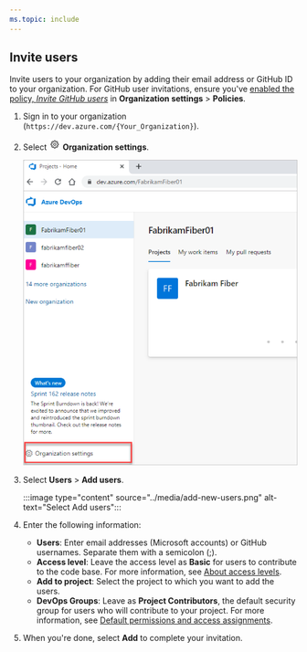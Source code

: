 ```yaml
---
ms.topic: include
---
```



## Invite users


Invite users to your organization by adding their email address or GitHub ID to your organization. For GitHub user invitations, ensure you've [enabled the policy, *Invite GitHub users*](../user-guide/sign-up-invite-teammates.md#enable-github-invitations) in **Organization settings** > **Policies**.

1. Sign in to your organization (```https://dev.azure.com/{Your_Organization}```).

2. Select ![Organization settings](../media/icons/gear-icon.png) **Organization settings**.

   ![Open Organization settings](../media/settings/open-admin-settings-vert.png)

3. Select **Users** > **Add users**.

   :::image type="content" source="../media/add-new-users.png" alt-text="Select Add users":::

4. Enter the following information:

   - **Users**: Enter email addresses (Microsoft accounts) or GitHub usernames. Separate them with a semicolon (;).
   - **Access level**: Leave the access level as **Basic** for users to contribute to the code base. For more information, see [About access levels](../organizations/security/access-levels.md).  
   - **Add to project**: Select the project to which you want to add the users.  
   - **DevOps Groups**: Leave as **Project Contributors**, the default security group for users who will contribute to your project. For more information, see [Default permissions and access assignments](../organizations/security/permissions-access.md).  

5. When you're done, select **Add** to complete your invitation.
